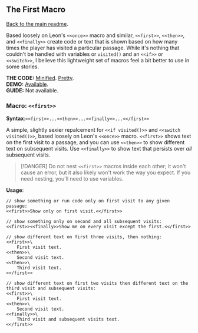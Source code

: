 ## The First Macro

[Back to the main readme](./README.md).

Based loosely on Leon's `<<once>>` macro and similar, `<<first>>`, `<<then>>`, and `<<finally>>` create code or text that is shown based on how many times the player has visited a particular passage. While it's nothing that couldn't be handled with variables or `visited()` and an `<<if>>` or `<<switch>>`, I believe this lightweight set of macros feel a bit better to use in some stories. 

**THE CODE:** [Minified](https://github.com/ChapelR/custom-macros-for-sugarcube-2/blob/master/scripts/minified/first-macro.min.js). [Pretty](https://github.com/ChapelR/custom-macros-for-sugarcube-2/blob/master/scripts/first-macro.js).  
**DEMO:** [Available](http://macros.twinelab.net/demo?macro=first).  
**GUIDE:** Not available.

### Macro: `<<first>>`

**Syntax**:`<<first>>...<<then>>...<<finally>>...<</first>>`

A simple, slightly sexier repalcement for `<<if visited()>>` and `<<switch visited()>>`, based loosely on Leon's `<<once>>` macro.  `<<first>>` shows text on the first visit to a passage, and you can use `<<then>>` to show different text on subsequent visits.  Use `<<finally>>` to show text that persists over *all* subsequent visits.  

> [!DANGER]
> Do not nest `<<first>>` macros inside each other; it won't cause an error, but it also likely won't work the way you expect.  If you need nesting, you'll need to use variables.

**Usage**:
```
// show something or run code only on first visit to any given passage:
<<first>>Show only on first visit.<</first>>

// show something only on second and all subsequent visits:
<<first>><<finally>>Show me on every visit except the first.<</first>> 

// show different text on first three visits, then nothing:
<<first>>\
	First visit text.
<<then>>\
	Second visit text.
<<then>>\
	Third visit text.
<</first>>

// show different text on first two visits then different text on the third visit and subsequent visits: 
<<first>>\
	First visit text.
<<then>>\
	Second visit text.
<<finally>>\
	Third visit and subsequent visits text.
<</first>>
```
